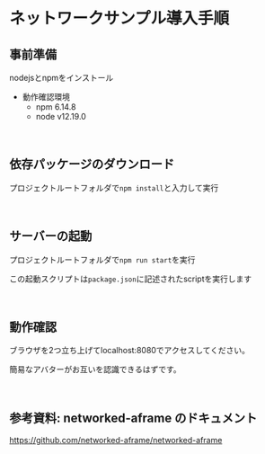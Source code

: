 # ネットワークサンプル導入手順

## 事前準備
  nodejsとnpmをインストール
 - 動作確認環境 
   - npm 6.14.8 
   - node v12.19.0

<br>

## 依存パッケージのダウンロード
  プロジェクトルートフォルダで`npm install`と入力して実行

<br>

## サーバーの起動

  プロジェクトルートフォルダで`npm run start`を実行  
  
  この起動スクリプトは`package.json`に記述されたscriptを実行します  

<br>

## 動作確認

ブラウザを2つ立ち上げてlocalhost:8080でアクセスしてください。

簡易なアバターがお互いを認識できるはずです。

<br>

## 参考資料: networked-aframe のドキュメント

https://github.com/networked-aframe/networked-aframe

